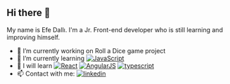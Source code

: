 ## Hi there 👋

My name is Efe Dallı. I'm a Jr. Front-end developer who is still learning and improving himself.

- 🔭 I’m currently working on Roll a Dice game project
- 🌱 I’m currently learning [![JavaScript](http://3con14.biz/code/_data/js/intro/js-logo.png)](https://developer.mozilla.org/en-US/docs/Web/JavaScript)
- 🌱 I will learn [![React](https://raw.githubusercontent.com/jalbertsr/logo-badge-images/master/img/react_logo.png)](https://facebook.github.io/react/) [![AngularJS](https://redpanthers.co/wp-content/uploads/2017/12/angularjs.png)](https://angularjs.org/) [![typescript](https://raw.githubusercontent.com/remojansen/logo.ts/master/ts.jpg)](https://www.typescriptlang.org/)
- 📫 Contact with me: [![linkedin](https://img.shields.io/badge/Linkedin-000000?style=for-the-badge&logo=Linkedin&logoColor=white)](https://www.linkedin.com/in/efe-dalli-917767139/)
